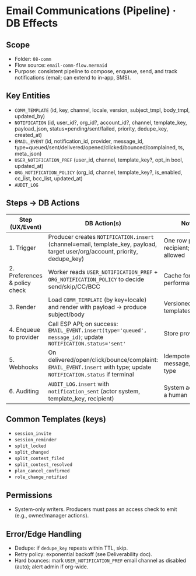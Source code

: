 # Email Communications (Pipeline) · DB Effects

## Scope
- Folder: `08-comm`
- Flow source: `email-comm-flow.mermaid`
- Purpose: consistent pipeline to compose, enqueue, send, and track notifications (email; can extend to in-app, SMS).

## Key Entities
- `COMM_TEMPLATE` (id, key, channel, locale, version, subject_tmpl, body_tmpl, updated_by)
- `NOTIFICATION` (id, user_id?, org_id?, account_id?, channel, template_key, payload_json, status=pending/sent/failed, priority, dedupe_key, created_at)
- `EMAIL_EVENT` (id, notification_id, provider, message_id, type=queued/sent/delivered/opened/clicked/bounced/complained, ts, meta_json)
- `USER_NOTIFICATION_PREF` (user_id, channel, template_key?, opt_in bool, updated_at)
- `ORG_NOTIFICATION_POLICY` (org_id, channel, template_key?, is_enabled, cc_list, bcc_list, updated_at)
- `AUDIT_LOG`

## Steps → DB Actions
| Step (UX/Event) | DB Action(s) | Notes |
|---|---|---|
| 1. Trigger | Producer creates `NOTIFICATION.insert` (channel=email, template_key, payload, target user/org/account, priority, dedupe_key) | One row per recipient; batch allowed |
| 2. Preferences & policy check | Worker reads `USER_NOTIFICATION_PREF` + `ORG_NOTIFICATION_POLICY` to decide send/skip/CC/BCC | Cache for performance |
| 3. Render | Load `COMM_TEMPLATE` (by key+locale) and render with payload → produce subject/body | Versioned templates |
| 4. Enqueue to provider | Call ESP API; on success: `EMAIL_EVENT.insert(type='queued', message_id)`; update `NOTIFICATION.status='sent'` | Store provider ids |
| 5. Webhooks | On delivered/open/click/bounce/complaint: `EMAIL_EVENT.insert` with type; update `NOTIFICATION.status` if terminal | Idempotent by message_id+event type |
| 6. Auditing | `AUDIT_LOG.insert` with `notification_sent` (actor system, template_key, recipient) | System actor, not a human |

## Common Templates (keys)
- `session_invite`
- `session_reminder`
- `split_locked`
- `split_changed`
- `split_contest_filed`
- `split_contest_resolved`
- `plan_cancel_confirmed`
- `role_change_notified`

## Permissions
- System-only writers. Producers must pass an access check to emit (e.g., owner/manager actions).

## Error/Edge Handling
- Dedupe: if `dedupe_key` repeats within TTL, skip.
- Retry policy: exponential backoff (see Deliverability doc).
- Hard bounces: mark `USER_NOTIFICATION_PREF` email channel as disabled (auto); alert admin if org-wide.
